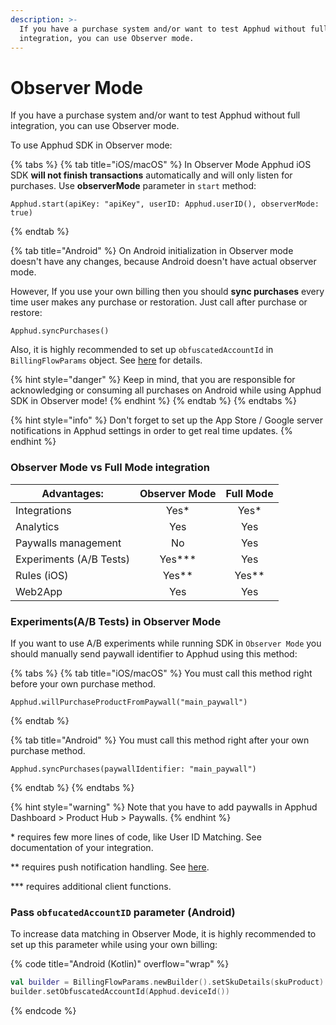 ```yaml
---
description: >-
  If you have a purchase system and/or want to test Apphud without full
  integration, you can use Observer mode.
---
```


# Observer Mode

If you have a purchase system and/or want to test Apphud without full integration, you can use Observer mode.

To use Apphud SDK in Observer mode:

{% tabs %}
{% tab title="iOS/macOS" %}
In Observer Mode Apphud iOS SDK **will not finish transactions** automatically and will only listen for purchases. Use **observerMode** parameter in `start` method:

```
Apphud.start(apiKey: "apiKey", userID: Apphud.userID(), observerMode: true)
```
{% endtab %}

{% tab title="Android" %}
On Android initialization in Observer mode doesn't have any changes, because Android doesn't have actual observer mode.

However, If you use your own billing then you should **sync purchases** every time user makes any purchase or restoration. Just call after purchase or restore:

```
Apphud.syncPurchases()
```

Also, it is highly recommended to set up `obfuscatedAccountId` in `BillingFlowParams` object. See [here](observer-mode.md#set-obfucatedaccountid-parameter-on-android) for details.

{% hint style="danger" %}
Keep in mind, that you are responsible for acknowledging or consuming all purchases on Android while using Apphud SDK in Observer mode!
{% endhint %}
{% endtab %}
{% endtabs %}

{% hint style="info" %}
Don't forget to set up the App Store / Google server notifications in Apphud settings in order to get real time updates.
{% endhint %}

### Observer Mode vs Full Mode integration

| Advantages:             | Observer Mode | Full Mode |
| ----------------------- | :-----------: | :-------: |
| Integrations            |     Yes\*     |   Yes\*   |
| Analytics               |      Yes      |    Yes    |
| Paywalls management     |       No      |    Yes    |
| Experiments (A/B Tests) |   Yes\*\*\*   |    Yes    |
| Rules (iOS)             |    Yes\*\*    |  Yes\*\*  |
| Web2App                 |      Yes      |    Yes    |

### Experiments(A/B Tests) in Observer Mode

If you want to use A/B experiments while running SDK in `Observer Mode` you should manually send paywall identifier to Apphud using this method:

{% tabs %}
{% tab title="iOS/macOS" %}
You must call this method right before your own purchase method.

```
Apphud.willPurchaseProductFromPaywall("main_paywall")
```
{% endtab %}

{% tab title="Android" %}
You must call this method right after your own purchase method.

```
Apphud.syncPurchases(paywallIdentifier: "main_paywall")
```
{% endtab %}
{% endtabs %}

{% hint style="warning" %}
Note that you have to add paywalls in Apphud Dashboard > Product Hub > Paywalls.
{% endhint %}



\* requires few more lines of code, like User ID Matching. See documentation of your integration.

\*\* requires push notification handling. See [here](push.md#handle-incoming-push-payload).

\*\*\* requires additional client functions.

### Pass `obfucatedAccountID` parameter (Android)

To increase data matching in Observer Mode, it is highly recommended to set up this parameter while using your own billing:

{% code title="Android (Kotlin)" overflow="wrap" %}
```kotlin
val builder = BillingFlowParams.newBuilder().setSkuDetails(skuProduct)
builder.setObfuscatedAccountId(Apphud.deviceId())
```
{% endcode %}
